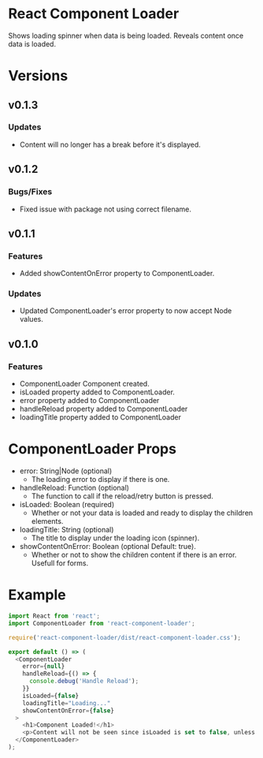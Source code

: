 # React Component Loader
Shows loading spinner when data is being loaded. Reveals content once data is loaded.

# Versions
## v0.1.3
### Updates
- Content will no longer has a break before it's displayed.

## v0.1.2
### Bugs/Fixes
- Fixed issue with package not using correct filename.

## v0.1.1
### Features
- Added showContentOnError property to ComponentLoader.

### Updates
- Updated ComponentLoader's error property to now accept Node values.

## v0.1.0
### Features
- ComponentLoader Component created.
- isLoaded property added to ComponentLoader.
- error property added to ComponentLoader
- handleReload property added to ComponentLoader
- loadingTitle property added to ComponentLoader

# ComponentLoader Props
- error: String|Node (optional)
  - The loading error to display if there is one.
- handleReload: Function (optional)
  - The function to call if the reload/retry button is pressed.
- isLoaded: Boolean (required)
  - Whether or not your data is loaded and ready to display the children elements.
- loadingTitle: String (optional)
  - The title to display under the loading icon (spinner).
- showContentOnError: Boolean (optional Default: true).
  - Whether or not to show the children content if there is an error. Usefull for forms.

# Example
```js
import React from 'react';
import ComponentLoader from 'react-component-loader';

require('react-component-loader/dist/react-component-loader.css');

export default () => (
  <ComponentLoader 
    error={null}
    handleReload={() => { 
      console.debug('Handle Reload'); 
    }}
    isLoaded={false} 
    loadingTitle="Loading..."
    showContentOnError={false}
  >
    <h1>Component Loaded!</h1>
    <p>Content will not be seen since isLoaded is set to false, unless showContentOnError is set to true.</p>
  </ComponentLoader>
);
```